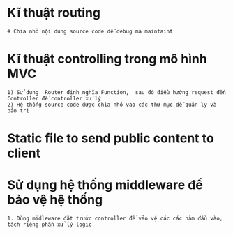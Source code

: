 # Kĩ thuật routing
    # Chia nhỏ nội dung source code dễ debug mà maintaint
# Kĩ thuật controlling trong mô hình MVC
    1) Sử dụng  Router định nghĩa Function,  sau đó điều hướng request đến Controller để controller xử lý
    2) Hệ thống source code được chia nhỏ vào các thư mục dễ quản lý và bảo trì
# Static file to send public content to client
# Sử dụng hệ thống middleware để  bảo vệ hệ thống
    1. Dùng midleware đặt trước controller để vảo vệ các các hàm đầu vào, tách riêng phần xử lý logic
